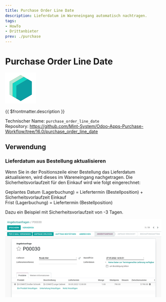 ```yaml
---
title: Purchase Order Line Date
description: Lieferdatum im Wareneingang automatisch nachtragen.
tags:
- HowTo
- Drittanbieter
prev: ./purchase
---
```

# Purchase Order Line Date
![](attachments/icons_odoo_mint_system.png)

{{ $frontmatter.description }}

Technischer Name: `purchase_order_line_date`\
Repository: <https://github.com/Mint-System/Odoo-Apps-Purchase-Workflow/tree/16.0/purchase_order_line_date>

## Verwendung

### Lieferdatum aus Bestellung aktualisieren

Wenn Sie in der Positionszeile einer Bestellung das Lieferdatum aktualisieren, wird dieses im Wareneingang nachgetragen. Die Sicherheitsvorlaufzeit für den Einkauf wird wie folgt eingerechnet:

Geplantes Datum (Lagerbuchung) = Liefertermin (Bestellposition) + Sicherheitsvorlaufzeit Einkauf\
Frist (Lagerbuchung) = Liefertermin (Bestellposition)

Dazu ein Beispiel mit Sicherheitsvorlaufzeit von -3 Tagen.

![Purchase Order Line Date](attachments/Purchase%20Order%20Line%20Date.gif)
